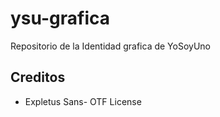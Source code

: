 # ysu-grafica

Repositorio de la Identidad grafica de YoSoyUno
 
## Creditos

* Expletus Sans-  OTF License

